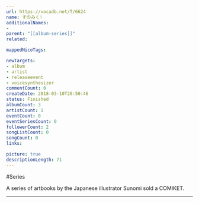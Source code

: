 ```yaml
---
url: https://vocadb.net/T/6624
name: すのみく!
additionalNames: 
- 
parent: "[[album-series]]"
related:

mappedNicoTags:

newTargets:
- album
- artist
- releaseevent
- voicesynthesizer
commentCount: 0
createDate: 2018-03-10T20:50:46
status: Finished
albumCount: 3
artistCount: 1
eventCount: 0
eventSeriesCount: 0
followerCount: 2
songListCount: 0
songCount: 0
links: 

picture: true
descriptionLength: 71
---
```


#Series

A series of artbooks by the Japanese illustrator Sunomi sold a COMIKET.

---

